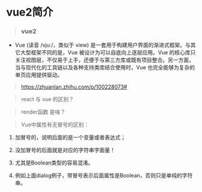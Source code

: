 # vue2简介
> ### vue2
- Vue (读音 /vjuː/，类似于 view) 是一套用于构建用户界面的渐进式框架。与其它大型框架不同的是，Vue 被设计为可以自底向上逐层应用。Vue 的核心库只关注视图层，不仅易于上手，还便于与第三方库或既有项目整合。另一方面，当与现代化的工具链以及各种支持类库结合使用时，Vue 也完全能够为复杂的单页应用提供驱动。

> https://zhuanlan.zhihu.com/p/100228073#

> react 与 vue 的区别？

> render函数 是啥？

> Vue中属性有无冒号的区别：

1. 加冒号的，说明后面的是一个变量或者表达式；

2. 没加冒号的后面就是对应的字符串字面量！

3. 尤其是Boolean类型的容易混淆。

4. 例如上面dialog例子，带冒号表示后面属性是Boolean，否则只是单纯的字符串。